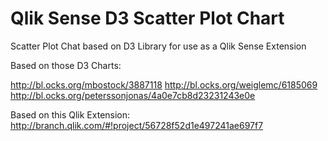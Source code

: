 # Qlik Sense D3 Scatter Plot Chart #

Scatter Plot Chat based on D3 Library for use as a Qlik Sense Extension

Based on those D3 Charts:

http://bl.ocks.org/mbostock/3887118
http://bl.ocks.org/weiglemc/6185069
http://bl.ocks.org/peterssonjonas/4a0e7cb8d23231243e0e

Based on this Qlik Extension:
http://branch.qlik.com/#!project/56728f52d1e497241ae697f7
